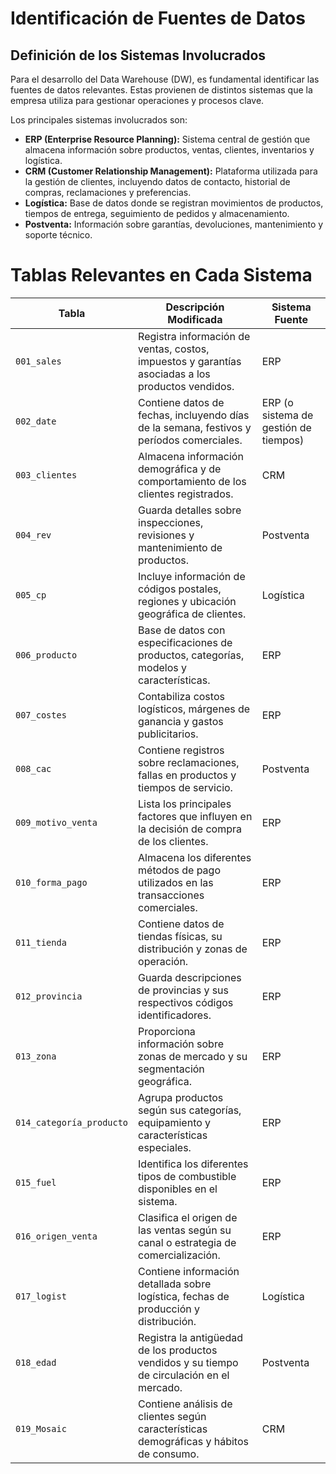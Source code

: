 # **Identificación de Fuentes de Datos**

## **Definición de los Sistemas Involucrados**

Para el desarrollo del Data Warehouse (DW), es fundamental identificar las fuentes de datos relevantes. Estas provienen de distintos sistemas que la empresa utiliza para gestionar operaciones y procesos clave.

Los principales sistemas involucrados son:

- **ERP (Enterprise Resource Planning):** Sistema central de gestión que almacena información sobre productos, ventas, clientes, inventarios y logística.
- **CRM (Customer Relationship Management):** Plataforma utilizada para la gestión de clientes, incluyendo datos de contacto, historial de compras, reclamaciones y preferencias.
- **Logística:** Base de datos donde se registran movimientos de productos, tiempos de entrega, seguimiento de pedidos y almacenamiento.
- **Postventa:** Información sobre garantías, devoluciones, mantenimiento y soporte técnico.

# **Tablas Relevantes en Cada Sistema**

| **Tabla**            | **Descripción Modificada**                                                            | **Sistema Fuente**            |
|----------------------|--------------------------------------------------------------------------------------|------------------------------|
| `001_sales`         | Registra información de ventas, costos, impuestos y garantías asociadas a los productos vendidos. | ERP                          |
| `002_date`          | Contiene datos de fechas, incluyendo días de la semana, festivos y períodos comerciales. | ERP (o sistema de gestión de tiempos) |
| `003_clientes`      | Almacena información demográfica y de comportamiento de los clientes registrados.      | CRM                          |
| `004_rev`          | Guarda detalles sobre inspecciones, revisiones y mantenimiento de productos.          | Postventa                    |
| `005_cp`           | Incluye información de códigos postales, regiones y ubicación geográfica de clientes. | Logística                    |
| `006_producto`     | Base de datos con especificaciones de productos, categorías, modelos y características. | ERP                          |
| `007_costes`       | Contabiliza costos logísticos, márgenes de ganancia y gastos publicitarios.            | ERP                          |
| `008_cac`         | Contiene registros sobre reclamaciones, fallas en productos y tiempos de servicio.     | Postventa                    |
| `009_motivo_venta` | Lista los principales factores que influyen en la decisión de compra de los clientes.  | ERP                          |
| `010_forma_pago`   | Almacena los diferentes métodos de pago utilizados en las transacciones comerciales.   | ERP                          |
| `011_tienda`       | Contiene datos de tiendas físicas, su distribución y zonas de operación.               | ERP                          |
| `012_provincia`    | Guarda descripciones de provincias y sus respectivos códigos identificadores.          | ERP                          |
| `013_zona`        | Proporciona información sobre zonas de mercado y su segmentación geográfica.           | ERP                          |
| `014_categoría_producto` | Agrupa productos según sus categorías, equipamiento y características especiales.  | ERP                          |
| `015_fuel`         | Identifica los diferentes tipos de combustible disponibles en el sistema.              | ERP                          |
| `016_origen_venta` | Clasifica el origen de las ventas según su canal o estrategia de comercialización.     | ERP                          |
| `017_logist`       | Contiene información detallada sobre logística, fechas de producción y distribución.   | Logística                    |
| `018_edad`        | Registra la antigüedad de los productos vendidos y su tiempo de circulación en el mercado. | Postventa                 |
| `019_Mosaic`       | Contiene análisis de clientes según características demográficas y hábitos de consumo. | CRM                          |

